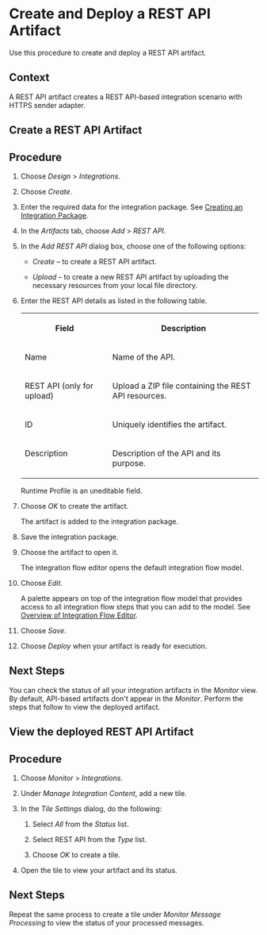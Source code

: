 <!-- loiofec774cfff994beebf3b94253c2d3723 -->

# Create and Deploy a REST API Artifact

Use this procedure to create and deploy a REST API artifact.



<a name="loiofec774cfff994beebf3b94253c2d3723__context_mn5_tdk_f4b"/>

## Context

A REST API artifact creates a REST API-based integration scenario with HTTPS sender adapter.

<a name="task_uv3_njc_hpb"/>

<!-- task\_uv3\_njc\_hpb -->

## Create a REST API Artifact



<a name="task_uv3_njc_hpb__steps_qxn_mvw_b4c"/>

## Procedure

1.  Choose *Design* \> *Integrations*.

2.  Choose *Create*.

3.  Enter the required data for the integration package. See [Creating an Integration Package](creating-an-integration-package-9126d79.md).

4.  In the *Artifacts* tab, choose *Add* \> *REST API*.

5.  In the *Add REST API* dialog box, choose one of the following options:

    -   *Create* – to create a REST API artifact.

    -   *Upload* – to create a new REST API artifact by uploading the necessary resources from your local file directory.


6.  Enter the REST API details as listed in the following table.


    <table>
    <tr>
    <th valign="top">

    Field


    
    </th>
    <th valign="top">

    Description


    
    </th>
    </tr>
    <tr>
    <td valign="top">
    
    Name


    
    </td>
    <td valign="top">
    
    Name of the API.


    
    </td>
    </tr>
    <tr>
    <td valign="top">
    
    REST API \(only for upload\)


    
    </td>
    <td valign="top">
    
    Upload a ZIP file containing the REST API resources.


    
    </td>
    </tr>
    <tr>
    <td valign="top">
    
    ID


    
    </td>
    <td valign="top">
    
    Uniquely identifies the artifact.


    
    </td>
    </tr>
    <tr>
    <td valign="top">
    
    Description


    
    </td>
    <td valign="top">
    
    Description of the API and its purpose.


    
    </td>
    </tr>
    </table>
    
    Runtime Profile is an uneditable field.

7.  Choose *OK* to create the artifact.

    The artifact is added to the integration package.

8.  Save the integration package.

9.  Choose the artifact to open it.

    The integration flow editor opens the default integration flow model.

10. Choose *Edit*.

    A palette appears on top of the integration flow model that provides access to all integration flow steps that you can add to the model. See [Overview of Integration Flow Editor](overview-of-integration-flow-editor-db10beb.md).

11. Choose *Save*.

12. Choose *Deploy* when your artifact is ready for execution.




<a name="task_uv3_njc_hpb__postreq_izn_tzq_f4b"/>

## Next Steps

You can check the status of all your integration artifacts in the *Monitor* view. By default, API-based artifacts don't appear in the *Monitor*. Perform the steps that follow to view the deployed artifact.

<a name="task_xs3_sjc_hpb"/>

<!-- task\_xs3\_sjc\_hpb -->

## View the deployed REST API Artifact



<a name="task_xs3_sjc_hpb__steps_v4n_2hc_hpb"/>

## Procedure

1.  Choose *Monitor* \> *Integrations*.

2.  Under *Manage Integration Content*, add a new tile.

3.  In the *Tile Settings* dialog, do the following:

    1.  Select *All* from the *Status* list.

    2.  Select REST API from the *Type* list.

    3.  Choose *OK* to create a tile.


4.  Open the tile to view your artifact and its status.




<a name="task_xs3_sjc_hpb__postreq_jcn_xq4_gpb"/>

## Next Steps

Repeat the same process to create a tile under *Monitor Message Processing* to view the status of your processed messages.


